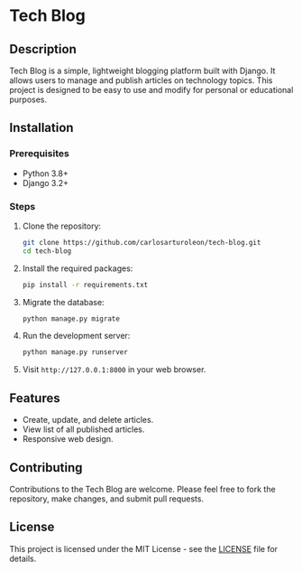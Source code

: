 
# Tech Blog

## Description
Tech Blog is a simple, lightweight blogging platform built with Django. It allows users to manage and publish articles on technology topics. This project is designed to be easy to use and modify for personal or educational purposes.

## Installation

### Prerequisites
- Python 3.8+
- Django 3.2+

### Steps
1. Clone the repository:
   ```bash
   git clone https://github.com/carlosarturoleon/tech-blog.git
   cd tech-blog
   ```

2. Install the required packages:
   ```bash
   pip install -r requirements.txt
   ```

3. Migrate the database:
   ```bash
   python manage.py migrate
   ```

4. Run the development server:
   ```bash
   python manage.py runserver
   ```

5. Visit `http://127.0.0.1:8000` in your web browser.

## Features
- Create, update, and delete articles.
- View list of all published articles.
- Responsive web design.

## Contributing
Contributions to the Tech Blog are welcome. Please feel free to fork the repository, make changes, and submit pull requests.

## License
This project is licensed under the MIT License - see the [LICENSE](LICENSE) file for details.
